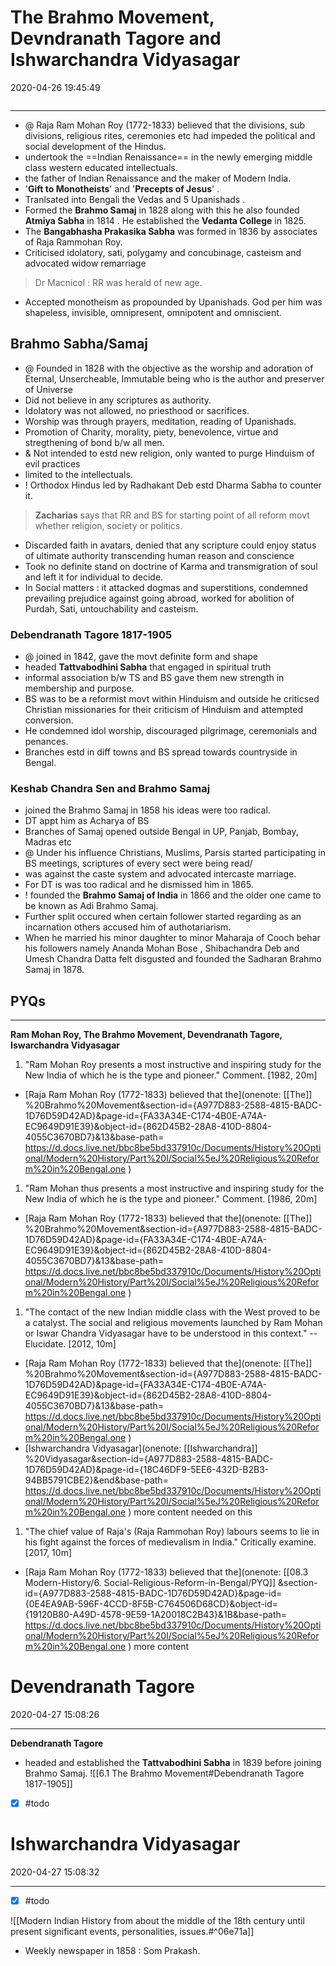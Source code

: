 # The Brahmo Movement, Devndranath Tagore and Ishwarchandra Vidyasagar 

2020-04-26 19:45:49

```toc
```

---

- @ Raja Ram Mohan Roy (1772-1833) believed that the divisions, sub divisions, religious rites, ceremonies etc had impeded the political and social development of the Hindus.
- undertook the ==Indian Renaissance== in the newly emerging middle class western educated intellectuals.
- the father of Indian Renaissance and the maker of Modern India.
- '**Gift to Monotheists**' and '**Precepts of Jesus**' .
- Tranlsated into Bengali the Vedas and 5 Upanishads .
- Formed the **Brahmo Samaj** in 1828 along with this he also founded **Atmiya Sabha** in 1814 . He established the **Vedanta College** in 1825.
- The **Bangabhasha Prakasika Sabha** was formed in 1836 by associates of Raja Rammohan Roy.
- Criticised idolatory, sati, polygamy and concubinage, casteism and advocated widow remarriage

> Dr Macnicol : RR was herald of new age.

- Accepted monotheism as propounded by Upanishads. God per him was shapeless, invisible, omnipresent, omnipotent and omniscient.

## Brahmo Sabha/Samaj

- @ Founded in 1828 with the objective as the worship and adoration of Eternal, Unsercheable, Immutable being who is the author and preserver of Universe
- Did not believe in any scriptures as authority.
- Idolatory was not allowed, no priesthood or sacrifices.
- Worship was through prayers, meditation, reading of Upanishads.
- Promotion of Charity, morality, piety, benevolence, virtue and stregthening of bond b/w all men.
- & Not intended to estd new religion, only wanted to purge Hinduism of evil practices
- limited to the intellectuals.
- ! Orthodox Hindus led by Radhakant Deb estd Dharma Sabha to counter it.

> **Zacharias** says that RR and BS for starting point of all reform movt whether religion, society or politics.

- Discarded faith in avatars, denied that any scripture could enjoy status of ultimate authority transcending human reason and conscience
- Took no definite stand on doctrine of Karma and transmigration of soul and left it for individual to decide.
- In Social matters : it attacked dogmas and superstitions, condemned prevailing prejudice against going abroad, worked for abolition of Purdah, Sati, untouchability and casteism.

### Debendranath Tagore 1817-1905

- @ joined in 1842, gave the movt definite form and shape
- headed **Tattvabodhini Sabha** that engaged in spiritual truth
- informal association b/w TS and BS gave them new strength in membership and purpose.
- BS was to be a reformist movt within Hinduism and outside he criticsed Christian missionaries for their criticism of Hinduism and attempted conversion.
- He condemned idol worship, discouraged pilgrimage, ceremonials and penances.
- Branches estd in diff towns and BS spread towards countryside in Bengal.

### Keshab Chandra Sen and Brahmo Samaj

- joined the Brahmo Samaj in 1858 his ideas were too radical. 
- DT appt him as Acharya of BS
- Branches of Samaj opened outside Bengal in UP, Panjab, Bombay, Madras etc
- @ Under his influence Christians, Muslims, Parsis started participating in BS meetings, scriptures of every sect were being read/
- was against the caste system and advocated intercaste marriage.
- For DT is was too radical and he dismissed him in 1865.
- ! founded the **Brahmo Samaj of India** in 1866 and the older one came to be known as Adi Brahmo Samaj.
- Further split occured when certain follower started regarding as an incarnation others accused him of authotariarism.
- When he married his minor daughter to minor Maharaja of Cooch behar his followers namely Ananda Mohan Bose , Shibachandra Deb and Umesh Chandra Datta felt disgusted and founded the Sadharan Brahmo Samaj in 1878.

## PYQs

---

**Ram Mohan Roy, The Brahmo Movement, Devendranath Tagore, Iswarchandra Vidyasagar**

1. "Ram Mohan Roy presents a most instructive and inspiring study for the New India of which he is the type and pioneer." Comment. [1982, 20m]
- [Raja Ram Mohan Roy (1772-1833) believed that the](onenote: [[The]] %20Brahmo%20Movement&section-id={A977D883-2588-4815-BADC-1D76D59D42AD}&page-id={FA33A34E-C174-4B0E-A74A-EC9649D91E39}&object-id={862D45B2-28A8-410D-8804-4055C3670BD7}&13&base-path= <https://d.docs.live.net/bbc8be5bd337910c/Documents/History%20Optional/Modern%20History/Part%20I/Social%5eJ%20Religious%20Reform%20in%20Bengal.one> )

1. "Ram Mohan thus presents a most instructive and inspiring study for the New India of which he is the type and pioneer." Comment. [1986, 20m]
- [Raja Ram Mohan Roy (1772-1833) believed that the](onenote: [[The]] %20Brahmo%20Movement&section-id={A977D883-2588-4815-BADC-1D76D59D42AD}&page-id={FA33A34E-C174-4B0E-A74A-EC9649D91E39}&object-id={862D45B2-28A8-410D-8804-4055C3670BD7}&13&base-path= <https://d.docs.live.net/bbc8be5bd337910c/Documents/History%20Optional/Modern%20History/Part%20I/Social%5eJ%20Religious%20Reform%20in%20Bengal.one> )

1. "The contact of the new Indian middle class with the West proved to be a catalyst. The social and religious movements launched by Ram Mohan or Iswar Chandra Vidyasagar have to be understood in this context." -- Elucidate. [2012, 10m]
- [Raja Ram Mohan Roy (1772-1833) believed that the](onenote: [[The]] %20Brahmo%20Movement&section-id={A977D883-2588-4815-BADC-1D76D59D42AD}&page-id={FA33A34E-C174-4B0E-A74A-EC9649D91E39}&object-id={862D45B2-28A8-410D-8804-4055C3670BD7}&13&base-path= <https://d.docs.live.net/bbc8be5bd337910c/Documents/History%20Optional/Modern%20History/Part%20I/Social%5eJ%20Religious%20Reform%20in%20Bengal.one> )
- [Ishwarchandra Vidyasagar](onenote: [[Ishwarchandra]] %20Vidyasagar&section-id={A977D883-2588-4815-BADC-1D76D59D42AD}&page-id={18C46DF9-5EE6-432D-B2B3-94BB5791CBE2}&end&base-path= <https://d.docs.live.net/bbc8be5bd337910c/Documents/History%20Optional/Modern%20History/Part%20I/Social%5eJ%20Religious%20Reform%20in%20Bengal.one> ) more content needed on this

1. "The chief value of Raja's (Raja Rammohan Roy) labours seems to lie in his fight against the forces of medievalism in India." Critically examine. [2017, 10m]
- [Raja Ram Mohan Roy (1772-1833) believed that the](onenote: [[08.3 Modern-History/6. Social-Religious-Reform-in-Bengal/PYQ]] &section-id={A977D883-2588-4815-BADC-1D76D59D42AD}&page-id={0E4EA9AB-596F-4CCD-8F5B-C764506D68CD}&object-id={19120B80-A49D-4578-9E59-1A20018C2B43}&1B&base-path= <https://d.docs.live.net/bbc8be5bd337910c/Documents/History%20Optional/Modern%20History/Part%20I/Social%5eJ%20Religious%20Reform%20in%20Bengal.one> ) more content


# Devendranath Tagore

2020-04-27 15:08:26


---

**Debendranath Tagore**

- headed and established the **Tattvabodhini Sabha** in 1839 before joining Brahmo Samaj.
![[6.1 The Brahmo Movement#Debendranath Tagore 1817-1905]]
- [x] #todo

# Ishwarchandra Vidyasagar

2020-04-27 15:08:32


---

- [x] #todo

![[Modern Indian History from about the middle of the 18th century until present significant events, personalities, issues.#^06e71a]]

- Weekly newspaper in 1858 : Som Prakash.